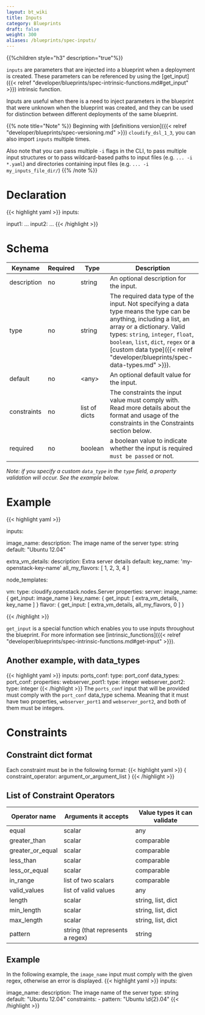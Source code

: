 ```yaml
---
layout: bt_wiki
title: Inputs
category: Blueprints
draft: false
weight: 300
aliases: /blueprints/spec-inputs/
---
```


{{%children style="h3" description="true"%}}

`inputs` are parameters that are injected into a blueprint when a deployment is created. These parameters can be referenced by using the [get_input]({{< relref "developer/blueprints/spec-intrinsic-functions.md#get_input" >}}) intrinsic function.

Inputs are useful when there is a need to inject parameters in the blueprint that were unknown when the blueprint was created, and they can be used for distinction between different deployments of the same blueprint.

{{% note title="Note" %}}
Beginning with [definitions version]({{< relref "developer/blueprints/spec-versioning.md" >}}) `cloudify_dsl_1_3`, you can also import `inputs` multiple times.

Also note that you can pass multiple `-i`  flags in the CLI, to pass multiple input structures or to pass wildcard-based paths to input files (e.g. `... -i *.yaml`) and directories containing input files (e.g. `... -i my_inputs_file_dir/`)
{{% /note %}}

# Declaration

{{< highlight  yaml >}}
inputs:

  input1:
    ...
  input2:
    ...
{{< /highlight >}}

# Schema

Keyname     | Required | Type           | Description
----------- | -------- | ----           | -----------
description | no       | string         | An optional description for the input.
type        | no       | string         | The required data type of the input. Not specifying a data type means the type can be anything, including a list, an array or a dictionary. Valid types: `string`, `integer`, `float`, `boolean`, `list`, `dict`, `regex` or a [custom data type]({{< relref "developer/blueprints/spec-data-types.md" >}}).
default     | no       | \<any\>        | An optional default value for the input.
constraints | no       | list of dicts  | The constraints the input value must comply with. Read more details about the format and usage of the constraints in the Constraints section below.
required    | no       | boolean        | a boolean value to indicate whether the input is required `must be passed` or not.

_Note: if you specify a custom `data_type` in the `type` field, a property validation will occur. See the example below._
# Example

{{< highlight  yaml >}}

inputs:

  image_name:
    description: The image name of the server
    type: string
    default: "Ubuntu 12.04"

  extra_vm_details:
    description: Extra server details
    default:
        key_name: 'my-openstack-key-name'
        all_my_flavors: [ 1, 2, 3, 4 ]

node_templates:

  vm:
    type: cloudify.openstack.nodes.Server
    properties:
      server:
        image_name: { get_input: image_name }
        key_name: { get_input: [ extra_vm_details, key_name ] }
        flavor: { get_input: [ extra_vm_details, all_my_flavors, 0 ] }

{{< /highlight >}}

`get_input` is a special function which enables you to use inputs throughout the blueprint. For more information see [intrinsic_functions]({{< relref "developer/blueprints/spec-intrinsic-functions.md#get-input" >}}).

## Another example, with data_types

{{< highlight yaml >}}
inputs:
    ports_conf:
        type: port_conf
data_types:
    port_conf:
        properties:
            webserver_port1:
                type: integer
            webserver_port2:
                type: integer
{{< /highlight >}}
The `ports_conf` input that will be provided must comply with the `port_conf` data_type schema. Meaning that it must have two properties, `webserver_port1` and `webserver_port2`, and both of them must be integers.

# Constraints
## Constraint dict format
Each constraint must be in the following format:
{{< highlight  yaml >}}
{ constraint_operator: argument_or_argument_list }
{{< /highlight >}}
## List of Constraint Operators
Operator name | Arguments it accepts | Value types it can validate
------------- | -------------------- | --------------------------
equal | scalar | any
greater_than | scalar | comparable
greater_or_equal | scalar | comparable
less_than | scalar | comparable
less_or_equal | scalar | comparable
in_range | list of two scalars | comparable
valid_values | list of valid values | any
length | scalar | string, list, dict
min_length | scalar | string, list, dict
max_length | scalar | string, list, dict
pattern | string (that represents a regex) | string

## Example
In the following example, the `image_name` input must comply with the given regex, otherwise an error is displayed.
{{< highlight  yaml >}}
inputs:

  image_name:
    description: The image name of the server
    type: string
    default: "Ubuntu 12.04"
    constraints:
        - pattern: "Ubuntu \d{2}\.04"
{{< /highlight >}}
